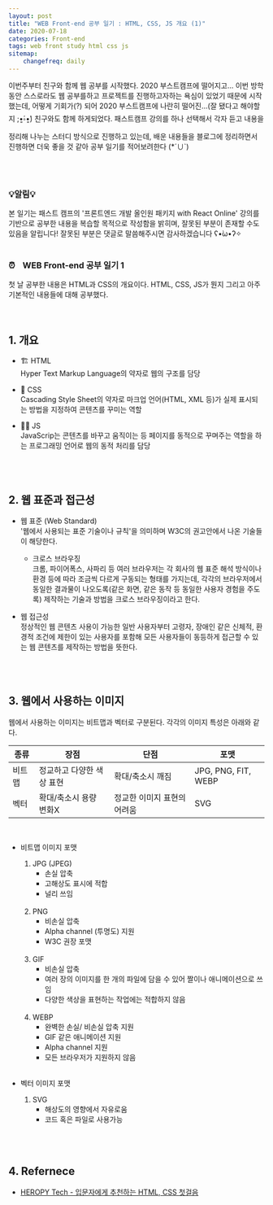 ```yaml
---
layout: post
title: "WEB Front-end 공부 일기 : HTML, CSS, JS 개요 (1)"
date: 2020-07-18
categories: Front-end
tags: web front study html css js
sitemap:
    changefreq: daily
---
```


이번주부터 친구와 함께 웹 공부를 시작했다. 2020 부스트캠프에 떨어지고... 이번 방학동안 스스로라도 웹 공부를하고 프로젝트를 진행하고자하는 욕심이 있었기 때문에 시작했는데, 어떻게 기회가(?) 되어 2020 부스트캠프에 나란히 떨어진...(잘 됐다고 해야할지 ;•͈́༚•͈̀) 친구와도 함께 하게되었다. 패스트캠프 강의를 하나 선택해서 각자 듣고 내용을 정리해 나누는 스터디 방식으로 진행하고 있는데, 배운 내용들을 블로그에 정리하면서 진행하면 더욱 좋을 것 같아 공부 일기를 적어보려한다 (*´∪`)  
<br/>

<br/>

### 💡알림💡
본 일기는 패스트 캠프의 '프론트엔드 개발 올인원 패키지 with React Online' 강의를 기반으로 공부한 내용을 복습할 목적으로 작성함을 밝히며, 잘못된 부분이 존재할 수도 있음을 알립니다! 잘못된 부분은 댓글로 말씀해주시면 감사하겠습니다 ʕ•̀ω•́ʔ✧
<br/><br/>

### ⏰ㅤWEB Front-end 공부 일기 1
첫 날 공부한 내용은 HTML과 CSS의 개요이다. HTML, CSS, JS가 뭔지 그리고 아주 기본적인 내용들에 대해 공부했다.
<br/><br/><br/>

## 1. 개요
* 🏗 HTML  
Hyper Text Markup Language의 약자로 웹의 구조를 담당

* 💅 CSS  
Cascading Style Sheet의 약자로 마크업 언어(HTML, XML 등)가 실제 표시되는 방법을 지정하여 콘텐츠를 꾸미는 역할

* 🧙‍♀️ JS  
JavaScrip는 콘텐츠를 바꾸고 움직이는 등 페이지를 동적으로 꾸며주는 역할을 하는 프로그래밍 언어로 웹의 동적 처리를 담당
<br/><br/><br/><br/>

## 2. 웹 표준과 접근성
* 웹 표준 (Web Standard)  
'웹에서 사용되는 표준 기술이나 규칙'을 의미하며 W3C의 권고안에서 나온 기술들이 해당한다.

    * 크로스 브라우징  
    크롬, 파이어폭스, 사파리 등 여러 브라우저는 각 회사의 웹 표준 해석 방식이나 환경 등에 따라 조금씩 다르게 구동되는 형태를 가지는데, 각각의 브라우저에서 동일한 결과물이 나오도록(같은 화면, 같은 동작 등 동일한 사용자 경험을 주도록) 제작하는 기술과 방법을 크로스 브라우징이라고 한다.

* 웹 접근성  
정상적인 웹 콘텐츠 사용이 가능한 일반 사용자부터 고령자, 장애인 같은 신체적, 환경적 조건에 제한이 있는 사용자를 포함해 모든 사용자들이 동등하게 접근할 수 있는 웹 콘텐츠를 제작하는 방법을 뜻한다.
<br/><br/><br/><br/>

## 3. 웹에서 사용하는 이미지
웹에서 사용하는 이미지는 비트맵과 벡터로 구분뒨다. 각각의 이미지 특성은 아래와 같다.

|종류|장점|단점|포맷|
|---|---|---|---|
|비트맵|정교하고 다양한 색상 표현|확대/축소시 깨짐|JPG, PNG, FIT, WEBP|
|벡터|확대/축소시 용량 변화X|정교한 이미지 표현의 어려움|SVG|

<br/>

* 비트맵 이미지 포맷
    1. JPG (JPEG)
        - 손실 압축
        - 고해상도 표시에 적합
        - 널리 쓰임
<br/><br/>
    2. PNG
        - 비손실 압축
        - Alpha channel (투명도) 지원
        - W3C 권장 포맷
<br/><br/>
    3. GIF
        - 비손실 압축
        - 여러 장의 이미지를 한 개의 파일에 담을 수 있어 짤이나 애니메이션으로 쓰임
        - 다양한 색상을 표현하는 작업에는 적합하지 않음
<br/><br/>
    4. WEBP
        - 완벽한 손실/ 비손실 압축 지원
        - GIF 같은 애니메이션 지원
        - Alpha channel 지원
        - 모든 브라우저가 지원하지 않음
<br/><br/>

* 벡터 이미지 포맷
    1. SVG
        - 해상도의 영향에서 자유로움
        - 코드 혹은 파일로 사용가능
<br/><br/><br/><br/>

## 4. Refernece
- [HEROPY Tech - 입문자에게 추천하는 HTML, CSS 첫걸음](https://heropy.blog/2019/04/24/html-css-starter/)
<br/><br/><br/><br/>